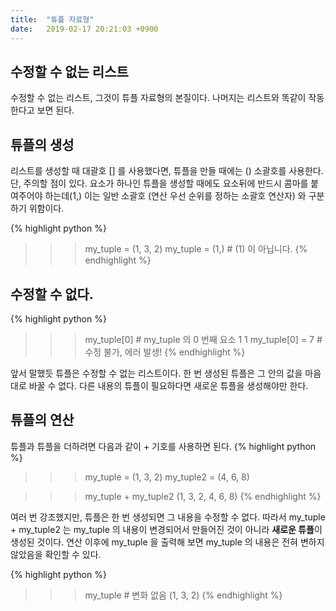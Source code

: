 ```yaml
---
title:  "튜플 자료형"
date:   2019-02-17 20:21:03 +0900
---
```



## 수정할 수 없는 리스트

수정할 수 없는 리스트, 그것이 튜플 자료형의 본질이다. 나머지는 리스트와 똑같이 작동한다고 보면 된다.


## 튜플의 생성
리스트를 생성할 때 대괄호 [] 를 사용했다면, 튜플을 만들 때에는 () 소괄호를 사용한다.
단, 주의할 점이 있다. 요소가 하나인 튜플을 생성할 때에도 요소뒤에 반드시 콤마를 붙여주어야 하는데(1,) 
이는 일반 소괄호 (연산 우선 순위를 정하는 소괄호 연산자) 와 구분하기 위함이다.


{% highlight python %}
>>> my_tuple = (1, 3, 2)
>>> my_tuple = (1,) # (1) 이 아닙니다.
{% endhighlight %}

## 수정할 수 없다.
{% highlight python %}
>>> my_tuple[0] # my_tuple 의 0 번째 요소 1
1
>>> my_tuple[0] = 7 # 수정 불가, 에러 발생!
{% endhighlight %}

앞서 말했듯 튜플은 수정할 수 없는 리스트이다.
한 번 생성된 튜플은 그 안의 값을 마음대로 바꿀 수 없다. 
다른 내용의 튜플이 필요하다면 새로운 튜플을 생성해야만 한다.


## 튜플의 연산
튜플과 튜플을 더하려면 다음과 같이 + 기호를 사용하면 된다.
{% highlight python %}
>>> my_tuple = (1, 3, 2)
>>> my_tuple2 = (4, 6, 8) 

>>> my_tuple + my_tuple2
(1, 3, 2, 4, 6, 8)
{% endhighlight %}

여러 번 강조했지만, 튜플은 한 번 생성되면 그 내용을 수정할 수 없다.
따라서 my_tuple + my_tuple2 는 my_tuple 의 내용이 변경되어서 만들어진 것이 아니라
**새로운 튜플**이 생성된 것이다.
연산 이후에 my_tuple 을 출력해 보면 
my_tuple 의 내용은 전혀 변하지 않았음을 확인할 수 있다.

{% highlight python %}
>>> my_tuple # 변화 없음
(1, 3, 2)
{% endhighlight %}










